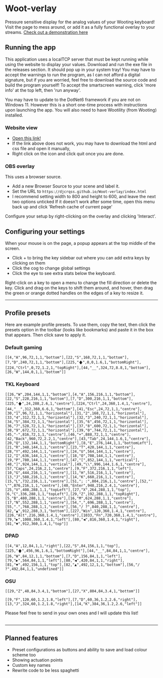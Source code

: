 # Woot-verlay
Pressure sensitive display for the analog values of your Wooting keyboard! Visit the page to mess around, or add it as a fully functional overlay to your streams.
[Check out a demonstration here](https://www.youtube.com/watch?v=62ZL6NmN-KM)

## Running the app
This application uses a localTCP server that must be kept running while using the website to display your values.
Download and run the exe file in the releases section. It should pop up in your system tray!
You may have to accept the warnings to run the program, as I can not afford a digital signature, but if you are worried, feel free to download the source code and build the program yourself! To accept the smartscreen warning, click 'more info' at the top left, then 'run anyway'.

You may have to update to the DotNet6 framework if you are not on Windows 11. However this is a short one-time process with instructions upon launching the app. You will also need to have Wootility (from Wooting) installed.


### Website view
- [Open this link!](https://djcrqss.github.io/Woot-verlay/index.html)
- If the link above does not work, you may have to download the html and css file and open it manually,
- Right click on the icon and click quit once you are done.

### OBS overlay
This uses a browser source.
- Add a new Browser Source to your scene and label it.
- Set the URL to `https://djcrqss.github.io/Woot-verlay/index.html`
- I recommend setting width to 800 and height to 600, and leave the next two options unticked
If it doesn't work after some time, open this menu back up and click 'Refresh cache of current page'

Configure your setup by right-clicking on the overlay and clicking 'Interact'.

## Configuring your settings
When your mouse is on the page, a popup appears at the top middle of the screen.
- Click + to bring the key sidebar out where you can add extra keys by clicking on them
- Click the cog to change global settings
- Click the eye to see extra stats below the keyboard.

Right-click on a key to open a menu to change the fill direction or delete the key.
Click and drag on the keys to shift them around, and hover, then drag the green or orange dotted handles on the edges of a key to resize it.

----
## Profile presets
Here are example profile presets. To use them, copy the text, then click the presets option in the toolbar (looks like bookmarks) and paste it in the box that appears. Then click save to apply it.


### Default gaming
```
[[4,"A",96,72,1,1,"bottom"],[22,"S",168,72,1,1,"bottom"],[7,"D",240,72,1,1,"bottom"],[225,"🡅",0,0,1.6,1,"bottomRight"],[224,"Ctrl",0,72,1.2,1,"topRight"],[44,"__",324,72,8.8,1,"bottom"],[26,"W",144,0,1,1,"bottom"]]
```

### TKL Keyboard
```
[[26,"W",204,144,1,1,"bottom"],[4,"A",156,216,1,1,"bottom"],[22,"S",228,216,1,1,"bottom"],[7,"D",300,216,1,1,"bottom"],[225,"🡅",24,288,2.6,1,"centre"],[224,"Ctrl",24,360,1.4,1,"centre"],[44,"__",312,360,6.6,1,"bottom"],[41,"Esc",24,72,1,1,"centre"],[30,"1",96,72,1,1,"horizontal"],[31,"2",168,72,1,1,"horizontal"],[33,"4",312,72,1,1,"horizontal"],[32,"3",240,72,1,1,"horizontal"],[34,"5",384,72,1,1,"horizontal"],[35,"6",456,72,1,1,"horizontal"],[36,"7",528,72,1,1,"horizontal"],[37,"8",600,72,1,1,"horizontal"],[38,"9",672,72,1,1,"horizontal"],[39,"0",744,72,1,1,"horizontal"],[45,"-",816,72,1,1,"centre"],[46,"+",888,72,1,1,"centre"],[42,"Back",960,72,2.2,1,"centre"],[43,"Tab",24,144,1.6,1,"centre"],[20,"Q",132,144,1,1,"bottomRight"],[8,"E",276,144,1,1,"bottomLeft"],[21,"R",348,144,1,1,"centre"],[23,"T",420,144,1,1,"centre"],[28,"Y",492,144,1,1,"centre"],[24,"U",564,144,1,1,"centre"],[12,"I",636,144,1,1,"centre"],[18,"O",708,144,1,1,"centre"],[19,"P",780,144,1,1,"centre"],[47,"[",852,144,1,1,"vertical"],[48,"]",924,144,1,1,"vertical"],[49,"\\",996,144,1.6,1,"centre"],[57,"Caps",24,216,2,1,"centre"],[9,"F",372,216,1,1,"left"],[10,"G",444,216,1,1,"centre"],[11,"H",516,216,1,1,"centre"],[13,"J",588,216,1,1,"centre"],[14,"K",660,216,1,1,"centre"],[15,"L",732,216,1,1,"centre"],[51,"; :",804,216,1,1,"centre"],[52,"' \"",876,216,1,1,"centre"],[40,"Enter",948,216,2.4,1,"centre"],[25,"V",408,288,1,1,"topLeft"],[27,"X",264,288,1,1,"top"],[6,"C",336,288,1,1,"topLeft"],[29,"Z",192,288,1,1,"topRight"],[5,"B",480,288,1,1,"centre"],[16,"M",624,288,1,1,"centre"],[17,"N",552,288,1,1,"centre"],[54,",",696,288,1,1,"centre"],[55,".",768,288,1,1,"centre"],[56,"/ ?",840,288,1,1,"centre"],[82,"▲",912,288,3,1,"bottom"],[227,"Win",120,360,1.4,1,"centre"],[226,"Alt",216,360,1.4,1,"centre"],[1033,"Fn",720,360,1.4,1,"centre"],[79,"▶",1008,360,1.4,1,"left"],[80,"◀",816,360,1.4,1,"right"],[81,"▼",912,360,1.4,1,"top"]]
```

### DPAD
```
[[4,"A",12,84,1,1,"right"],[22,"S",84,156,1,1,"top"],[225,"🡅",456,96,1.6,1,"bottomRight"],[44,"__",84,84,1,1,"centre"],[26,"W",84,12,1,1,"bottom"],[7,"D",156,84,1,1,"left"],[79,"▶",564,84,1,1,"left"],[80,"◀",420,84,1,1,"right"],[81,"▼",492,156,1,1,"top"],[82,"▲",492,12,1,1,"bottom"],[56,"/ ?",492,84,1,1,"undefined"]]
```

### OSU
```
[[29,"Z",48,84,3.4,1,"bottom"],[27,"X",804,84,3.4,1,"bottom"]]
```
```
[[9,"F",120,60,1.2,1.8,"left"],[7,"D",60,36,1.2,2.6,"right"],[13,"J",324,60,1.2,1.8,"right"],[14,"K",384,36,1.2,2.6,"left"]]
```

Please feel free to send in your own ones and I will update this list!
<br><br>

---

## Planned features
- Preset configurations as buttons and ability to save and load colour scheme too
- Showing actuation points
- Custom key names
- Rewrite code to be less spaghetti




